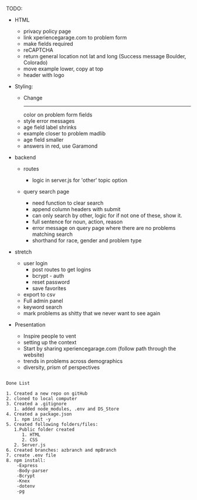 TODO:

- HTML  
  - privacy policy page
  - link xperiencegarage.com to problem form
  - make fields required
  - reCAPTCHA
  - return general location not lat and long (Success message Boulder, Colorado)
  - move example lower, copy at top
  - header with logo

- Styling:
  - Change <hr> color on problem form fields
  - style error messages
  - age field label shrinks
  - example closer to problem madlib
  - age field smaller
  - answers in red, use Garamond

- backend
  - routes
    - logic in server.js for 'other' topic option

  - query search page
    - need function to clear search
    - append column headers with submit
    - can only search by other, logic for if not one of these, show it.
    - full sentence for noun, action, reason
    - error message on query page where there are no problems matching search
    - shorthand for race, gender and problem type

- stretch
  - user login
    - post routes to get logins
    - bcrypt - auth
    - reset password
    - save favorites
  - export to csv
  - Full admin panel
  - keyword search
  - mark problems as shitty that we never want to see again

- Presentation
  - Inspire people to vent
  - setting up the context
  - Start by sharing xperiencegarage.com (follow path through the website)
  - trends in problems across demographics
  - diversity, prism of perspectives



```

Done List

1. Created a new repo on gitHub
2. cloned to local computer
3. Created a .gitignore
   1. added node_modules, .env and DS_Store
4. Created a package.json
   1. npm init -y
5. Created following folders/files:
   1.Public folder created
      1. HTML
      2. CSS
   2. Server.js
6. Created branches: azbranch and mpBranch
7. create .env file
8. npm install:
    -Express
    -Body-parser
    -Bcrypt
    -Knex
    -dotenv
    -pg
